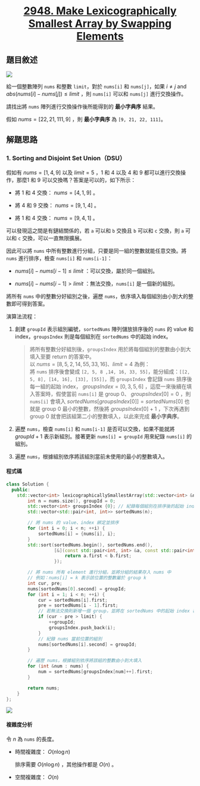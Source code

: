 # <center> [2948. Make Lexicographically Smallest Array by Swapping Elements](https://leetcode.com/problems/make-lexicographically-smallest-array-by-swapping-elements/description/) </center>

## 題目敘述

[![](https://i.imgur.com/8JS4mmF.png)](https://i.imgur.com/8JS4mmF.png)

給一個整數陣列 `nums` 和整數 `limit`，對於 `nums[i]` 和 `nums[j]`，如果 $i \neq j \text{ and } abs(nums[i] - nums[j]) \leq limit$ ，則 `nums[i]` 可以和 `nums[j]` 進行交換操作。

請找出將 `nums` 陣列進行交換操作後所能得到的 **最小字典序** 結果。

假如 $nums = [22, 21, 111, 9]$ ，則 **最小字典序** 為 `[9, 21, 22, 111]`。

## 解題思路

### 1. Sorting and Disjoint Set Union（DSU）

假如有 $nums = [1, 4, 9]$ 以及 $limit = 5$ ，1 和 4 以及 4 和 9 都可以進行交換操作，那麼1 和 9 可以交換嗎？答案是可以的，如下所示：

- 將 1 和 4 交換： $nums = [4, 1, 9]$ 。

- 將 4 和 9 交換： $nums = [9, 1, 4]$ 。

- 將 1 和 4 交換： $nums = [9, 4, 1]$ 。

可以發現這之間是有鏈結關係的，若 `a` 可以和 `b` 交換且 `b` 可以和 `c` 交換，則 `a` 可以和 `c` 交換，可以一直無限擴展。

因此可以將 `nums` 中所有整數進行分組，只要是同一組的整數就能任意交換。將 `nums` 進行排序，檢查 `nums[i]` 和 `nums[i-1]`：

- $nums[i] - nums[i-1] \leq limit$ ：可以交換，屬於同一個組別。

- $nums[i] - nums[i-1] > limit$ ：無法交換，`nums[i]` 是一個新的組別。

將所有 `nums` 中的整數分好組別之後，遍歷 `nums`，依序填入每個組別由小到大的整數即可得到答案。

演算法流程：

1. 創建 `groupId` 表示組別編號，`sortedNums` 陣列儲放排序後的 `nums` 的 value 和 index，`groupsIndex` 則是每個組別在 `sortedNums` 中的起始 index。

    > 將所有整數分好組別後，`groupsIndex` 用於將每個組別的整數由小到大填入至要 return 的答案中。  
    以 $nums = [8, 5, 2 ,14, 55, 33, 16] \text{、}limit = 4$ 為例：  
    將 `nums` 排序後會變成 `[2, 5, 8 ,14, 16, 33, 55]`，能分組成：`[[2, 5, 8], [14, 16], [33], [55]]`，而 `groupsIndex` 會記錄 `nums` 排序後每一組的起始 index， $groupsIndex = [0, 3, 5, 6]$ ，這麼一來後續在填入答案時，假使當前 `nums[i]` 是 group 0、 $groupsIndex[0] = 0$ ，則 `nums[i]` 會填入 $sortedNums[groupsIndex[0]] = sortedNums[0]$ 也就是 group 0 最小的整數，然後將 $groupsIndex[0] + 1$ ，下次再遇到 group 0 就會把該組第二小的整數填入，以此來完成 **最小字典序**。

2. 遍歷 `nums`，檢查 `nums[i]` 和 `nums[i-1]` 是否可以交換，如果不能就將 $groupId + 1$ 表示新組別。接著更新 `nums[i] = groupId` 用來紀錄 `nums[i]` 的組別。

3. 遍歷 `nums`，根據組別依序將該組別當前未使用的最小的整數填入。

#### 程式碼

```cpp {.line-numbers}
class Solution {
  public:
    std::vector<int> lexicographicallySmallestArray(std::vector<int> &nums, int limit) {
        int n = nums.size(), groupId = 0;
        std::vector<int> groupsIndex {0}; // 紀錄每個組別在排序後的起始 index
        std::vector<std::pair<int, int>> sortedNums(n);

        // 將 nums 的 value、index 綁定並排序
        for (int i = 0; i < n; ++i) {
            sortedNums[i] = {nums[i], i};
        }
        std::sort(sortedNums.begin(), sortedNums.end(),
                  [&](const std::pair<int, int> &a, const std::pair<int, int> &b) {
                      return a.first < b.first;
                  });

        // 將 nums 所有 element 進行分組，並將分組的結果存入 nums 中
        // 例如：nums[i] = k 表示該位置的整數屬於 group k
        int cur, pre;
        nums[sortedNums[0].second] = groupId;
        for (int i = 1; i < n; ++i) {
            cur = sortedNums[i].first;
            pre = sortedNums[i - 1].first;
            // 若無法交換則新增一個 group，並將在 sortedNums 中的起始 index 存入 groupsIndex 中
            if (cur - pre > limit) {
                ++groupId;
                groupsIndex.push_back(i);
            }
            // 紀錄 nums 當前位置的組別
            nums[sortedNums[i].second] = groupId;
        }

        // 遍歷 nums，根據組別依序將該組的整數由小到大填入
        for (int &num : nums) {
            num = sortedNums[groupsIndex[num]++].first;
        }

        return nums;
    }
};
```

[![](https://i.imgur.com/orXxZAO.png)](https://i.imgur.com/orXxZAO.png)

#### 複雜度分析

令 $n$ 為 `nums` 的長度。

- 時間複雜度： $O(n \log n)$

    排序需要 $O(n \log n)$ ，其他操作都是 $O(n)$ 。

- 空間複雜度： $O(n)$
